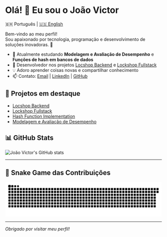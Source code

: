 # Olá! 👋 Eu sou o João Victor

🇧🇷 Português | [🇺🇸 English](README.en.md)

Bem-vindo ao meu perfil!  
Sou apaixonado por tecnologia, programação e desenvolvimento de soluções inovadoras. 🚀

- 🌱 Atualmente estudando **Modelagem e Avaliação de Desempenho** e **Funções de hash em bancos de dados**
- 🛒 Desenvolvedor nos projetos [Locshop Backend](https://github.com/locshop/locshop_backend) e [Lockshop Fullstack](https://github.com/locshop/lockshop_fullstack)
- 💡 Adoro aprender coisas novas e compartilhar conhecimento
- 📫 Contato: [Email](mailto:amorajoaovictor2@gmail.com) | [LinkedIn](https://www.linkedin.com/in/jo%C3%A3o-victor-amora-b00540219/) | [GitHub](https://github.com/amorajoaovictor)

## 🚀 Projetos em destaque

- [Locshop Backend](https://github.com/locshop/locshop_backend)
- [Lockshop Fullstack](https://github.com/locshop/lockshop_fullstack)
- [Hash Function Implementation](https://github.com/Amorajoaovictor/hash_function_on_databases_implemetantion)
- [Modelagem e Avaliação de Desempenho](https://github.com/Amorajoaovictor/av2-modelagem-e-avaliacao-de-desempenho)

## 📊 GitHub Stats

![João Victor's GitHub stats](https://github-readme-stats.vercel.app/api?username=amorajoaovictor&show_icons=true&theme=radical)

---

## 🐍 Snake Game das Contribuições

![Snake animation](https://github.com/Amorajoaovictor/amorajoaovictor/blob/main/output/github-contribution-grid-snake.svg)

---

*Obrigado por visitar meu perfil!*
